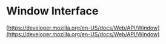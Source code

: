 # Window Interface

[https://developer.mozilla.org/en-US/docs/Web/API/Window](https://developer.mozilla.org/en-US/docs/Web/API/Window)
